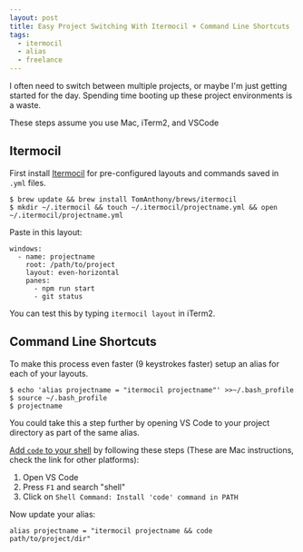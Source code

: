 ```yaml
---
layout: post
title: Easy Project Switching With Itermocil + Command Line Shortcuts
tags:
  - itermocil
  - alias
  - freelance
---
```


I often need to switch between multiple projects, or maybe I'm just getting started for the day. Spending time booting up these project environments is a waste.

These steps assume you use Mac, iTerm2, and VSCode

## Itermocil

First install [Itermocil](https://github.com/TomAnthony/itermocil) for pre-configured layouts and commands saved in `.yml` files.

```
$ brew update && brew install TomAnthony/brews/itermocil
$ mkdir ~/.itermocil && touch ~/.itermocil/projectname.yml && open ~/.itermocil/projectname.yml
```

Paste in this layout:

```
windows:
  - name: projectname
    root: /path/to/project
    layout: even-horizontal
    panes:
      - npm run start
      - git status

```

You can test this by typing `itermocil layout` in iTerm2.

## Command Line Shortcuts

To make this process even faster (9 keystrokes faster) setup an alias for each of your layouts.

```
$ echo 'alias projectname = "itermocil projectname"' >>~/.bash_profile
$ source ~/.bash_profile
$ projectname
```

You could take this a step further by opening VS Code to your project directory as part of the same alias.

[Add `code` to your shell](https://stackoverflow.com/questions/29963617/how-to-call-vs-code-editor-from-command-line) by following these steps (These are Mac instructions, check the link for other platforms):

1. Open VS Code
2. Press `F1` and search "shell"
3. Click on `Shell Command: Install 'code' command in PATH`

Now update your alias:

```
alias projectname = "itermocil projectname && code path/to/project/dir"
```
